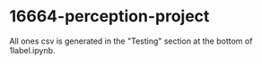 # 16664-perception-project

All ones csv is generated in the "Testing" section at the bottom of 1label.ipynb.